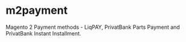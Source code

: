 # m2payment
Magento 2 Payment methods - LiqPAY, PrivatBank Parts Payment and PrivatBank Instant Installment.

